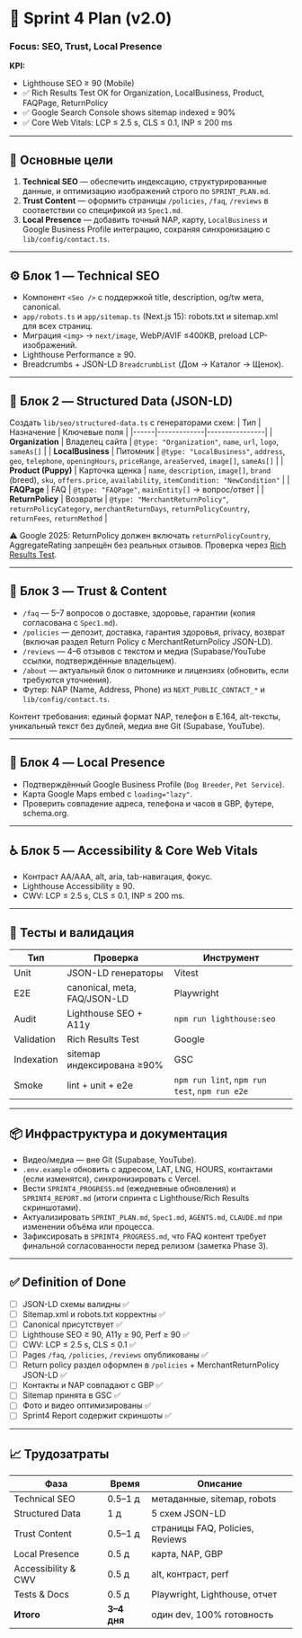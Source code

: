 # 🏁 **Sprint 4 Plan (v2.0)**
### Focus: SEO, Trust, Local Presence
**KPI:**  
- Lighthouse SEO ≥ 90 (Mobile)  
- ✅ Rich Results Test OK for Organization, LocalBusiness, Product, FAQPage, ReturnPolicy  
- ✅ Google Search Console shows sitemap indexed ≥ 90%  
- ✅ Core Web Vitals: LCP ≤ 2.5 s, CLS ≤ 0.1, INP ≤ 200 ms  

---

## 🌟 **Основные цели**
1. **Technical SEO** — обеспечить индексацию, структурированные данные, и оптимизацию изображений строго по `SPRINT_PLAN.md`.  
2. **Trust Content** — оформить страницы `/policies`, `/faq`, `/reviews` в соответствии со спецификой из `Spec1.md`.  
3. **Local Presence** — добавить точный NAP, карту, `LocalBusiness` и Google Business Profile интеграцию, сохраняя синхронизацию с `lib/config/contact.ts`.  

---

## ⚙️ **Блок 1 — Technical SEO**
- Компонент `<Seo />` с поддержкой title, description, og/tw мета, canonical.
- `app/robots.ts` и `app/sitemap.ts` (Next.js 15): robots.txt и sitemap.xml для всех страниц.
- Миграция `<img>` → `next/image`, WebP/AVIF ≤400KB, preload LCP-изображений.
- Lighthouse Performance ≥ 90.
- Breadcrumbs + JSON-LD `BreadcrumbList` (Дом → Каталог → Щенок).

---

## 🧩 **Блок 2 — Structured Data (JSON-LD)**
Создать `lib/seo/structured-data.ts` с генераторами схем:
| Тип | Назначение | Ключевые поля |
|------|-------------|----------------|
| **Organization** | Владелец сайта | `@type: "Organization"`, `name`, `url`, `logo`, `sameAs[]` |
| **LocalBusiness** | Питомник | `@type: "LocalBusiness"`, `address`, `geo`, `telephone`, `openingHours`, `priceRange`, `areaServed`, `image[]`, `sameAs[]` |
| **Product (Puppy)** | Карточка щенка | `name`, `description`, `image[]`, `brand` (breed), `sku`, `offers.price`, `availability`, `itemCondition: "NewCondition"` |
| **FAQPage** | FAQ | `@type: "FAQPage"`, `mainEntity[]` → вопрос/ответ |
| **ReturnPolicy** | Возвраты | `@type: "MerchantReturnPolicy"`, `returnPolicyCategory`, `merchantReturnDays`, `returnPolicyCountry`, `returnFees`, `returnMethod` |

⚠️ Google 2025: ReturnPolicy должен включать `returnPolicyCountry`, AggregateRating запрещён без реальных отзывов. Проверка через [Rich Results Test](https://search.google.com/test/rich-results).

---

## 💬 **Блок 3 — Trust & Content**
- `/faq` — 5–7 вопросов о доставке, здоровье, гарантии (копия согласована с `Spec1.md`).
- `/policies` — депозит, доставка, гарантия здоровья, privacy, возврат (включая раздел Return Policy с MerchantReturnPolicy JSON-LD).
- `/reviews` — 4–6 отзывов с текстом и медиа (Supabase/YouTube ссылки, подтверждённые владельцем).
- `/about` — актуальный блок о питомнике и лицензиях (обновить, если требуются уточнения).
- Футер: NAP (Name, Address, Phone) из `NEXT_PUBLIC_CONTACT_*` и `lib/config/contact.ts`.

Контент требования: единый формат NAP, телефон в E.164, alt-тексты, уникальный текст без дублей, медиа вне Git (Supabase, YouTube).

---

## 📍 **Блок 4 — Local Presence**
- Подтверждённый Google Business Profile (`Dog Breeder`, `Pet Service`).
- Карта Google Maps embed с `loading="lazy"`.
- Проверить совпадение адреса, телефона и часов в GBP, футере, schema.org.

---

## ♿ **Блок 5 — Accessibility & Core Web Vitals**
- Контраст AA/AAA, alt, aria, tab-навигация, фокус.
- Lighthouse Accessibility ≥ 90.
- CWV: LCP ≤ 2.5 s, CLS ≤ 0.1, INP ≤ 200 ms.

---

## 🧪 **Тесты и валидация**
| Тип | Проверка | Инструмент |
|------|-----------|-------------|
| Unit | JSON-LD генераторы | Vitest |
| E2E | canonical, meta, FAQ/JSON-LD | Playwright |
| Audit | Lighthouse SEO + A11y | `npm run lighthouse:seo` |
| Validation | Rich Results Test | Google |
| Indexation | sitemap индексирована ≥90% | GSC |
| Smoke | lint + unit + e2e | `npm run lint`, `npm run test`, `npm run e2e` |

---

## 📦 **Инфраструктура и документация**
- Видео/медиа — вне Git (Supabase, YouTube).
- `.env.example` обновить с адресом, LAT, LNG, HOURS, контактами (если изменятся), синхронизировать с Vercel.
- Вести `SPRINT4_PROGRESS.md` (ежедневные обновления) и `SPRINT4_REPORT.md` (итоги спринта с Lighthouse/Rich Results скриншотами).
- Актуализировать `SPRINT_PLAN.md`, `Spec1.md`, `AGENTS.md`, `CLAUDE.md` при изменении объёма или процесса.
- Зафиксировать в `SPRINT4_PROGRESS.md`, что FAQ контент требует финальной согласованности перед релизом (заметка Phase 3).

---

## ✅ **Definition of Done**
- [ ] JSON-LD схемы валидны ✅  
- [ ] Sitemap.xml и robots.txt корректны ✅  
- [ ] Canonical присутствует ✅  
- [ ] Lighthouse SEO ≥ 90, A11y ≥ 90, Perf ≥ 90 ✅  
- [ ] CWV: LCP ≤ 2.5 s, CLS ≤ 0.1 ✅  
- [ ] Pages `/faq`, `/policies`, `/reviews` опубликованы ✅  
- [ ] Return policy раздел оформлен в `/policies` + MerchantReturnPolicy JSON-LD ✅  
- [ ] Контакты и NAP совпадают с GBP ✅  
- [ ] Sitemap принята в GSC ✅  
- [ ] Фото и видео оптимизированы ✅  
- [ ] Sprint4 Report содержит скриншоты ✅  

---

## 📈 **Трудозатраты**
| Фаза | Время | Описание |
|------|--------|-----------|
| Technical SEO | 0.5–1 д | метаданные, sitemap, robots |
| Structured Data | 1 д | 5 схем JSON-LD |
| Trust Content | 0.5–1 д | страницы FAQ, Policies, Reviews |
| Local Presence | 0.5 д | карта, NAP, GBP |
| Accessibility & CWV | 0.5 д | alt, контраст, perf |
| Tests & Docs | 0.5 д | Playwright, Lighthouse, отчет |
| **Итого** | **3–4 дня** | один dev, 100% готовность |
